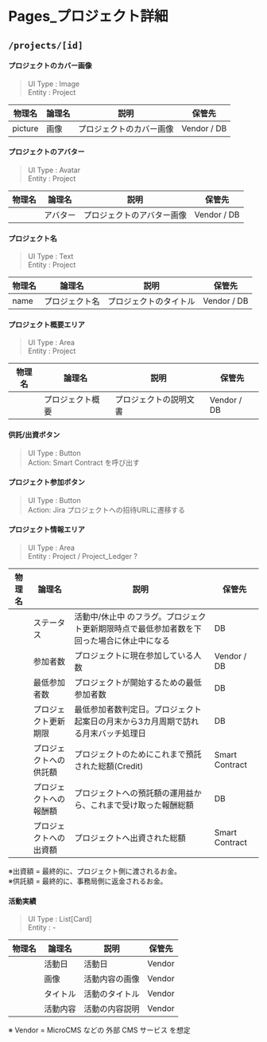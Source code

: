 
# Pages_プロジェクト詳細

## `/projects/[id]`

#### プロジェクトのカバー画像
> UI Type : Image  
> Entity : Project

| 物理名 | 論理名 | 説明 | 保管先 |
| -------- | -------- | -------- |-------- |
| picture | 画像 | プロジェクトのカバー画像   | Vendor / DB  |
    
#### プロジェクトのアバター
> UI Type : Avatar  
> Entity : Project

| 物理名 | 論理名 | 説明 | 保管先 |
| -------- | -------- | -------- |-------- |
|  | アバター | プロジェクトのアバター画像   | Vendor / DB  |

#### プロジェクト名
> UI Type : Text  
> Entity : Project

| 物理名 | 論理名 | 説明 | 保管先 |
| -------- | -------- | -------- |-------- |
| name | プロジェクト名 | プロジェクトのタイトル   | Vendor / DB  |

#### プロジェクト概要エリア
> UI Type : Area  
> Entity : Project

| 物理名 | 論理名 | 説明 | 保管先 |
| -------- | -------- | -------- |-------- |
|  | プロジェクト概要 | プロジェクトの説明文書   | Vendor / DB  |


#### 供託/出資ボタン
> UI Type : Button  
> Action: Smart Contract を呼び出す


#### プロジェクト参加ボタン
> UI Type : Button  
> Action: Jira プロジェクトへの招待URLに遷移する


#### プロジェクト情報エリア

> UI Type : Area  
> Entity : Project / Project_Ledger ?

| 物理名 | 論理名 | 説明 | 保管先 |
| -------- | -------- | -------- |-------- |
|  | ステータス | 活動中/休止中 のフラグ。プロジェクト更新期限時点で最低参加者数を下回った場合に休止中になる | DB  |
|  | 参加者数 | プロジェクトに現在参加している人数 | Vendor / DB  |
|  | 最低参加者数 | プロジェクトが開始するための最低参加者数 | DB  |
|  | プロジェクト更新期限 | 最低参加者数判定日。プロジェクト起案日の月末から3カ月周期で訪れる月末バッチ処理日 | DB  |
|  | プロジェクトへの供託額 | プロジェクトのためにこれまで預託された総額(Credit) | Smart Contract  |
|  | プロジェクトへの報酬額 | プロジェクトへの預託額の運用益から、これまで受け取った報酬総額 | DB  |
|  | プロジェクトへの出資額 | プロジェクトへ出資された総額 | Smart Contract  |

※出資額 = 最終的に、プロジェクト側に渡されるお金。  
※供託額 = 最終的に、事務局側に返金されるお金。


#### 活動実績
> UI Type : List[Card]  
> Entity : -

| 物理名 | 論理名 | 説明 | 保管先 |
| -------- | -------- | -------- |-------- |
|  | 活動日 | 活動日 | Vendor |
|  | 画像 | 活動内容の画像 | Vendor |
|  | タイトル | 活動のタイトル | Vendor |
|  | 活動内容 | 活動の内容説明 | Vendor |

※ Vendor = MicroCMS などの 外部 CMS サービス を想定